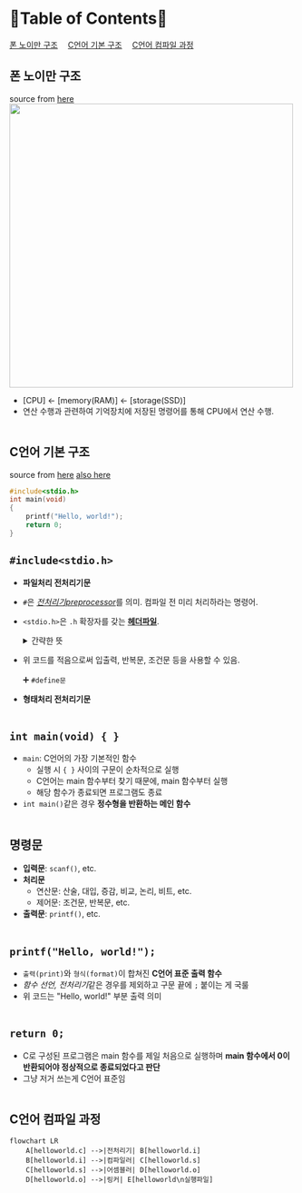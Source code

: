 📜Table of Contents📜
===
[폰 노이만 구조](#폰-노이만-구조)&emsp;
[C언어 기본 구조](#c언어-기본-구조)&emsp;
[C언어 컴파일 과정](#c언어-컴파일-과정)
<br>

## 폰 노이만 구조
source from [here](https://yoons2owo.tistory.com/5)<br>
<img src="https://github.com/redzzzi/C23summer/assets/127263392/325896ee-ed33-414a-a26c-ec66c8533207" width="500px"><br>
* [CPU] ← [memory(RAM)] ← [storage(SSD)]
* 연산 수행과 관련하여 기억장치에 저장된 명령어를 통해 CPU에서 연산 수행.
<br><br>

## C언어 기본 구조
source from [here](https://atomic0x90.github.io/c-language/2019/05/23/Characteristics-and-structure-of-language-C.html) [also here](https://m.blog.naver.com/PostView.naver?isHttpsRedirect=true&blogId=2000pansung&logNo=222135219204)
```C
#include<stdio.h>
int main(void)
{
    printf("Hello, world!");
    return 0;
}
```
```#include<stdio.h>```
--
*  **파일처리  전처리기문**
* ```#```은  [*전처리기preprocessor*](https://ko.wikipedia.org/wiki/C_%EC%A0%84%EC%B2%98%EB%A6%AC%EA%B8%B0)를 의미. 컴파일 전 미리 처리하라는 명령어.
* ```<stdio.h>```은 ```.h``` 확장자를 갖는 [**헤더파일**](https://ko.wikipedia.org/wiki/%ED%97%A4%EB%8D%94_%ED%8C%8C%EC%9D%BC).
  <details>
  <summary>간략한 뜻</summary>
  <div markdown="1">
      
      💗 이미 만들어진 함수가 어떤 것이 있는지 정리해놓은 일종의 목차.
      💗 컴파일러에 의해 포함된 소스 코드의 파일.
      💗 특정 파일을 읽어 소스 파일에 포함해줌.
      💗 헤더파일이 사용되려면 컴파일러에 의해 불러져야 함.
  </details>
* 위 코드를 적음으로써 입출력, 반복문, 조건문 등을 사용할 수 있음.
<br><br>
➕ ```#define문```
* **형태처리 전처리기문**
<br><br>

```int main(void) { }```
--
* ```main```: C언어의 가장 기본적인 함수
    * 실행 시 ```{ }``` 사이의 구문이 순차적으로 실행
    * C언어는 main 함수부터 찾기 때문에, main 함수부터 실행
    * 해당 함수가 종료되면 프로그램도 종료
* ```int main()```같은 경우 **정수형을 반환하는 메인 함수**
<br><br>

명령문
--
* **입력문**: ```scanf()```, etc.
* **처리문**
    * 연산문: 산술, 대입, 증감, 비교, 논리, 비트, etc.
    * 제어문: 조건문, 반복문, etc.
* **출력문**: ```printf()```, etc.
<br><br>

```printf("Hello, world!");```
--
* ```출력(print)```와 ```형식(format)```이 합쳐진 **C언어 표준 출력 함수**
* *함수 선언, 전처리기*같은 경우를 제외하고 구문 끝에 ```;``` 붙이는 게 국룰
* 위 코드는 "Hello, world!" 부분 출력 의미
<br><br>

```return 0;```
--
* C로 구성된 프로그램은 main 함수를 제일 처음으로 실행하며 **main 함수에서 0이 반환되어야 정상적으로 종료되었다고 판단**
* 그냥 저거 쓰는게 C언어 표준임
<br><br>

## C언어 컴파일 과정
```mermaid
flowchart LR
    A[helloworld.c] -->|전처리기| B[helloworld.i]
    B[helloworld.i] -->|컴파일러| C[helloworld.s]
    C[helloworld.s] -->|어셈블러| D[helloworld.o]
    D[helloworld.o] -->|링커| E[helloworld\n실행파일]
```
